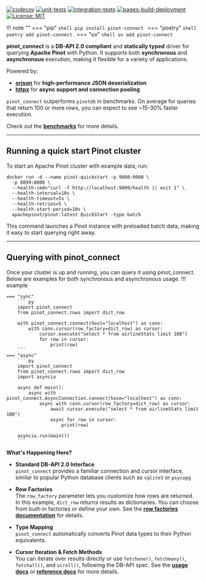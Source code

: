 [![codecov](https://codecov.io/gh/zschumacher/pinot-connect/graph/badge.svg?token=bQLhy9S1GT)](https://codecov.io/gh/zschumacher/pinot-connect)
[![unit-tests](https://github.com/zschumacher/pinot-connect/actions/workflows/unit-tests.yml/badge.svg)](https://github.com/zschumacher/pinot-connect/actions/workflows/unit-tests.yml)
[![integration-tests](https://github.com/zschumacher/pinot-connect/actions/workflows/integration-tests.yml/badge.svg)](https://github.com/zschumacher/pinot-connect/actions/workflows/integration-tests.yml)
[![pages-build-deployment](https://github.com/zschumacher/pinot-connect/actions/workflows/pages/pages-build-deployment/badge.svg)](https://github.com/zschumacher/pinot-connect/actions/workflows/pages/pages-build-deployment)
[![License: MIT](https://img.shields.io/badge/License-MIT-yellow.svg)](https://opensource.org/licenses/MIT)


!!! note ""
    === "pip"
        ```shell
        pip install pinot-connect
        ```
    === "poetry"
        ```shell
        poetry add pinot-connect
        ```
    === "uv"
        ```shell
        uv add pinot-connect
        ```

**pinot_connect** is a **DB-API 2.0 compliant** and **statically typed** driver for querying **Apache Pinot** with 
Python. It supports both **synchronous** and **asynchronous** execution, making it flexible for a variety of 
applications.

Powered by:

- [**orjson**](https://github.com/ijl/orjson) for **high-performance JSON deserialization**
- [**httpx**](https://www.python-httpx.org) for **async support and connection pooling**

`pinot_connect` outperforms `pinotdb` in benchmarks.  On average for queries that return 100 or more rows, you can 
expect to see ~15-30% faster execution. 

Check out the [**benchmarks**](benchmarks.md) for more details.


---
## Running a quick start Pinot cluster
To start an Apache Pinot cluster with example data, run:
```shell
docker run -d --name pinot-quickstart -p 9000:9000 \
  -p 8099:8000 \
  --health-cmd="curl -f http://localhost:9000/health || exit 1" \
  --health-interval=10s \
  --health-timeout=5s \
  --health-retries=5 \
  --health-start-period=10s \
  apachepinot/pinot:latest QuickStart -type batch
```
This command launches a Pinot instance with preloaded batch data, making it easy to start querying right away.

---
## Querying with pinot_connect
Once your cluster is up and running, you can query it using pinot_connect. Below are examples for both synchronous and 
asynchronous usage.
!!! example

    === "sync"
        ``` py
        import pinot_connect
        from pinot_connect.rows import dict_row
    
        with pinot_connect.connect(host="localhost") as conn:
            with conn.cursor(row_factory=dict_row) as cursor:
                cursor.execute("select * from airlineStats limit 100")
                for row in cursor:
                    print(row)
        ```
    === "async"
        ``` py
        import pinot_connect
        from pinot_connect.rows import dict_row
        import asyncio

        async def main():
            async with pinot_connect.AsyncConnection.connect(hose="localhost") as conn:
                async with conn.cursor(row_factory=dict_row) as cursor:
                    await cursor.execute("select * from airlineStats limit 100")
                    async for row in cursor:
                        print(row)

        asyncio.run(main())
        ```

**What's Happening Here?**

- **Standard DB-API 2.0 Interface**  
  `pinot_connect` provides a familiar connection and cursor interface, similar to popular Python database clients such as
  `sqlite3` or `psycopg`

- **Row Factories**  
  The `row_factory` parameter lets you customize how rows are returned. In this example, `dict_row` returns results as
  dictionaries. You can choose from built-in factories or define your own. See the 
  [**row factories documentation**](usage/row_factories.md) for details.

- **Type Mapping**  
  `pinot_connect` automatically converts Pinot data types to their Python equivalents.

- **Cursor Iteration & Fetch Methods**  
  You can iterate over results directly or use `fetchone()`, `fetchmany()`, `fetchall()`, and `scroll()`, following the 
  DB-API spec. See the [**usage docs**](usage/index.md) or [**reference docs**](reference/cursor.md) for more details.

